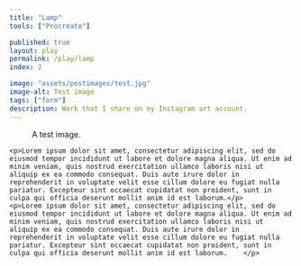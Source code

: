 ```yaml
---
title: "Lamp"
tools: ["Procreate"]

published: true
layout: play
permalink: /play/lamp
index: 2

image: "assets/postimages/test.jpg"
image-alt: Test image
tags: ["form"]
description: Work that I share on my Instagram art account.
---
```


<div class="play-content">
    <figure>
        <img src="{{ 'assets/postimages/test.jpg' | relative_url}}" alt="">
        <figcaption>A test image.</figcaption>
    </figure>
    
    <p>Lorem ipsum dolor sit amet, consectetur adipiscing elit, sed do eiusmod tempor incididunt ut labore et dolore magna aliqua. Ut enim ad minim veniam, quis nostrud exercitation ullamco laboris nisi ut aliquip ex ea commodo consequat. Duis aute irure dolor in reprehenderit in voluptate velit esse cillum dolore eu fugiat nulla pariatur. Excepteur sint occaecat cupidatat non proident, sunt in culpa qui officia deserunt mollit anim id est laborum.</p>
    <p>Lorem ipsum dolor sit amet, consectetur adipiscing elit, sed do eiusmod tempor incididunt ut labore et dolore magna aliqua. Ut enim ad minim veniam, quis nostrud exercitation ullamco laboris nisi ut aliquip ex ea commodo consequat. Duis aute irure dolor in reprehenderit in voluptate velit esse cillum dolore eu fugiat nulla pariatur. Excepteur sint occaecat cupidatat non proident, sunt in culpa qui officia deserunt mollit anim id est laborum.    </p>
</div>